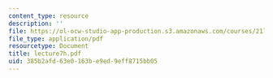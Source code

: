 ```yaml
---
content_type: resource
description: ''
file: https://ol-ocw-studio-app-production.s3.amazonaws.com/courses/21l-701-literary-interpretation-interpreting-poetry-fall-2003/385b2afd63e0163be9ed9eff8715bb05_lecture7h.pdf
file_type: application/pdf
resourcetype: Document
title: lecture7h.pdf
uid: 385b2afd-63e0-163b-e9ed-9eff8715bb05
---
```

